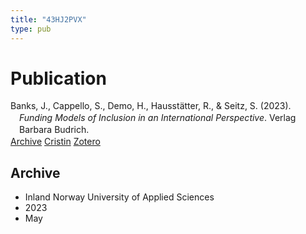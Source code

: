```yaml
---
title: "43HJ2PVX"
type: pub
---
```

<h1>Publication</h1>
<article id="csl-bib-container-43HJ2PVX" class="csl-bib-container">
  <div class="csl-bib-body" style="line-height: 1.35; padding-left: 1em; text-indent:-1em;">
  <div class="csl-entry">Banks, J., Cappello, S., Demo, H., Hausst&#xE4;tter, R., &amp; Seitz, S. (2023). <i>Funding Models of Inclusion in an International Perspective</i>. Verlag Barbara Budrich.</div>
</div>
  <div class="csl-bib-buttons">
    <a href="#taxonomy-article-43HJ2PVX" class="csl-bib-button">Archive</a>
    <a href alt="Cristin URL" class="csl-bib-button">Cristin</a>
    <a href alt="Zotero URL" class="csl-bib-button">Zotero</a>
  </div>
  <div id="csl-bib-meta-container-43HJ2PVX"></div>
</article>
<div id="csl-bib-meta-43HJ2PVX" class="csl-bib-meta">
  <article id="taxonomy-article-43HJ2PVX" class="taxonomy-article">
    <h1>Archive</h1>
    <ul>
      <li>Inland Norway University of Applied Sciences</li>
      <li>2023</li>
      <li>May</li>
    </ul>
  </article>
</div>
